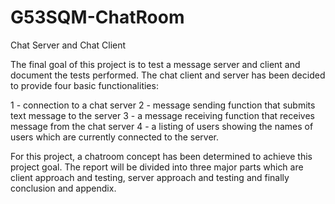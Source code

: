 # G53SQM-ChatRoom
Chat Server and Chat Client 

The final goal of this project is to test a message server and client and document the tests performed. The chat client and server has been decided to provide four basic functionalities:

1 - connection to a chat server
2 - message sending function that submits text message to the server
3 - a message receiving function that receives message from the chat server
4 - a listing of users showing the names of users which are currently connected to the server. 

For this project, a chatroom concept has been determined to achieve this project goal. The report will be divided into three major parts which are client approach and testing, server approach and testing and finally conclusion and appendix. 
